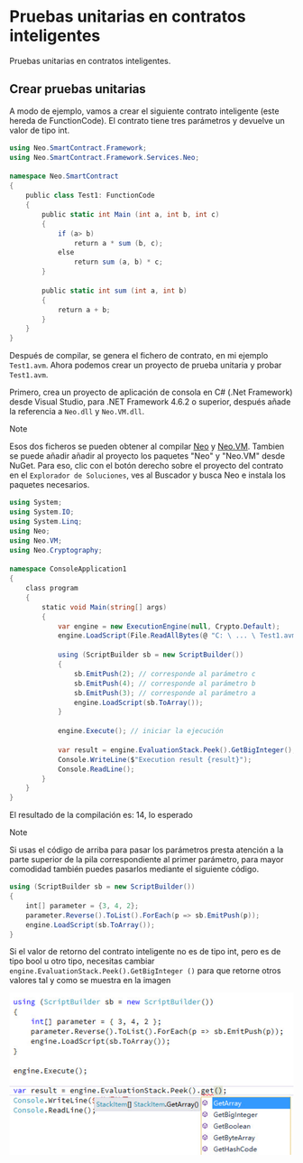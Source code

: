 # Pruebas unitarias en contratos inteligentes

Pruebas unitarias en contratos inteligentes.

## Crear pruebas unitarias

A modo de ejemplo, vamos a crear el siguiente contrato inteligente (este hereda de FunctionCode). El contrato tiene tres parámetros y devuelve un valor de tipo int.


```c#
using Neo.SmartContract.Framework;
using Neo.SmartContract.Framework.Services.Neo;

namespace Neo.SmartContract
{
    public class Test1: FunctionCode
    {
        public static int Main (int a, int b, int c)
        {
            if (a> b)
                return a * sum (b, c);
            else
                return sum (a, b) * c;
        }

        public static int sum (int a, int b)
        {
            return a + b;
        }
    }
}
```

Después de compilar, se genera el fichero de contrato, en mi ejemplo `Test1.avm`. Ahora podemos crear un proyecto de prueba unitaria y probar `Test1.avm`.

Primero, crea un proyecto de aplicación de consola en C# (.Net Framework) desde Visual Studio, para .NET Framework 4.6.2 o superior, después añade la referencia a `Neo.dll` y `Neo.VM.dll`.

> [!NOTE]
> Esos dos ficheros se pueden obtener al compilar [Neo](https://github.com/neo-project/neo) y [Neo.VM](https://github.com/neo-project/neo-vm).
> Tambien se puede añadir añadir al proyecto los paquetes "Neo" y "Neo.VM" desde NuGet. Para eso, clic con el botón derecho sobre el proyecto del contrato en el `Explorador de Soluciones`, ves al Buscador y busca Neo e instala los paquetes necesarios.

```c#
using System;
using System.IO;
using System.Linq;
using Neo;
using Neo.VM;
using Neo.Cryptography;

namespace ConsoleApplication1
{
    class program
    {
        static void Main(string[] args)
        {
            var engine = new ExecutionEngine(null, Crypto.Default);
            engine.LoadScript(File.ReadAllBytes(@ "C: \ ... \ Test1.avm"));

            using (ScriptBuilder sb = new ScriptBuilder())
            {
                sb.EmitPush(2); // corresponde al parámetro c
                sb.EmitPush(4); // corresponde al parámetro b
                sb.EmitPush(3); // corresponde al parámetro a
                engine.LoadScript(sb.ToArray());
            }

            engine.Execute(); // iniciar la ejecución

            var result = engine.EvaluationStack.Peek().GetBigInteger(); // definir aquí el valor de retorno
            Console.WriteLine($"Execution result {result}");
            Console.ReadLine();
        }
    }
}
```

El resultado de la compilación es: 14, lo esperado

> [!NOTE]
> Si usas el código de arriba para pasar los parámetros presta atención a la parte superior de la pila correspondiente 
> al primer parámetro, para mayor comodidad también puedes pasarlos mediante el siguiente código.

```c#
using (ScriptBuilder sb = new ScriptBuilder())
{
    int[] parameter = {3, 4, 2};
    parameter.Reverse().ToList().ForEach(p => sb.EmitPush(p));
    engine.LoadScript(sb.ToArray());
}
```
Si el valor de retorno del contrato inteligente no es de tipo int, pero es de tipo bool u otro tipo, necesitas cambiar `engine.EvaluationStack.Peek().GetBigInteger ()` para que retorne otros valores tal y como se muestra en la imagen

<img style="vertical-align: middle" src="assets/test/test_1.png">


